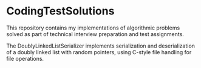 # CodingTestSolutions
This repository contains my implementations of algorithmic problems solved as part of technical interview preparation and test assignments.

The DoublyLinkedListSerializer implements serialization and deserialization of a doubly linked list with random pointers, using C-style file handling for file operations.
